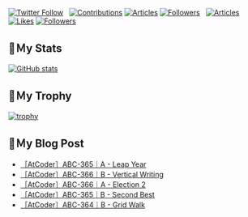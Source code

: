 [![Twitter Follow](https://img.shields.io/twitter/follow/hyperdb?label=twitter&logo=twitter&style=plastic)](https://twitter.com/hyperdb)
&nbsp;
[![Contributions](https://badgen.org/img/qiita/hyperdb/contributions?style=plastic)](https://qiita.com/hyperdb)
[![Articles](https://badgen.org/img/qiita/hyperdb/articles?style=plastic)](https://qiita.com/hyperdb)
[![Followers](https://badgen.org/img/qiita/hyperdb/followers?style=plastic)](https://qiita.com/hyperdb)
&nbsp;
[![Articles](https://badgen.org/img/zenn/hyperdb/articles)](https://zenn.dev/hyperdb)
[![Likes](https://badgen.org/img/zenn/hyperdb/likes?style=plastic)](https://zenn.dev/hyperdb)
[![Followers](https://badgen.org/img/zenn/hyperdb/followers?style=plastic)](https://zenn.dev/hyperdb)

## 🔖Ｍy Stats

[![GitHub stats](https://github-readme-stats-eight-theta.vercel.app/api?username=hyperdb&theme=radical&count_private=true&show_icons=true)](https://github.com/anuraghazra/github-readme-stats)

## 🔖Ｍy Trophy

[![trophy](https://github-profile-trophy.vercel.app/?username=hyperdb&theme=onedark)](https://github.com/ryo-ma/github-profile-trophy)

## 🔖Ｍy Blog Post

<!-- BLOG-POST-LIST:START -->
- [［AtCoder］ABC-365｜A - Leap Year](https://zenn.dev/hyperdb/articles/b9792866750fca)
- [［AtCoder］ABC-366｜B - Vertical Writing](https://zenn.dev/hyperdb/articles/8057ce2469f18d)
- [［AtCoder］ABC-366｜A - Election 2](https://zenn.dev/hyperdb/articles/4106071cb789fe)
- [［AtCoder］ABC-365｜B - Second Best](https://zenn.dev/hyperdb/articles/3b26ad177f67a7)
- [［AtCoder］ABC-364｜B - Grid Walk](https://zenn.dev/hyperdb/articles/b691d239d47f47)
<!-- BLOG-POST-LIST:END -->
